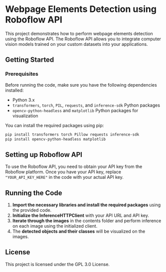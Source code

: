 # Webpage Elements Detection using Roboflow API

This project demonstrates how to perform webpage elements detection using the Roboflow API. The Roboflow API allows you to integrate computer vision models trained on your custom datasets into your applications.

## Getting Started

### Prerequisites

Before running the code, make sure you have the following dependencies installed:

- Python 3.x
- `transformers`, `torch`, `PIL`, `requests`, and `inference-sdk` Python packages
- `opencv-python-headless` and `matplotlib` Python packages for visualization

You can install the required packages using pip:

```bash
pip install transformers torch Pillow requests inference-sdk
pip install opencv-python-headless matplotlib
```
## Setting up Roboflow API

To use the Roboflow API, you need to obtain your API key from the Roboflow platform. Once you have your API key, replace `"YOUR_API_KEY_HERE"` in the code with your actual API key.

## Running the Code

1. **Import the necessary libraries and install the required packages** using the provided code.
2. **Initialize the InferenceHTTPClient** with your API URL and API key.
3. **Iterate through the images** in the contents folder and perform inference on each image using the initialized client.
4. The **detected objects and their classes** will be visualized on the images.

## License

This project is licensed under the GPL 3.0 License.
